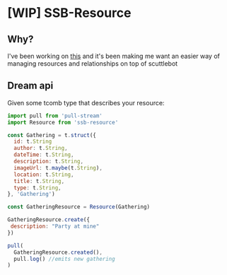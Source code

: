 # [WIP] SSB-Resource

## Why?
I've been working on [this]() and it's been making me want an easier way of managing resources and relationships on top of scuttlebot

## Dream api
Given some tcomb type that describes your resource:
```javascript
import pull from 'pull-stream'
import Resource from 'ssb-resource'

const Gathering = t.struct({
  id: t.String
  author: t.String, 
  dateTime: t.String,
  description: t.String,
  imageUrl: t.maybe(t.String),
  location: t.String,
  title: t.String,
  type: t.String,
}, 'Gathering')

const GatheringResource = Resource(Gathering)

GatheringResource.create({
 description: "Party at mine" 
})

pull(
  GatheringResource.created(),
  pull.log() //emits new gathering
)
```
